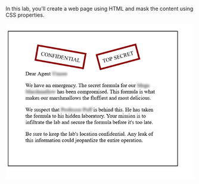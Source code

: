 In this lab, you'll create a web page using HTML and mask the content using CSS properties.

![alt text](image.png)